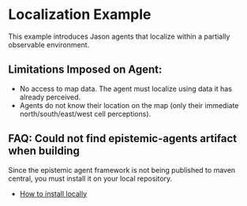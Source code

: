 # Localization Example
This example introduces Jason agents that localize within a partially observable environment.

## Limitations Imposed on Agent:

- No access to map data. The agent must localize using data it has already perceived.
- Agents do not know their location on the map (only their immediate north/south/east/west cell perceptions).

## FAQ: Could not find epistemic-agents artifact when building
Since the epistemic agent framework is not being published to maven central, you must install it on your local repository. 
- [How to install locally](https://github.com/MikeVezina/epistemic-agents/blob/master/README.md#install-gradle-local-dependency)
